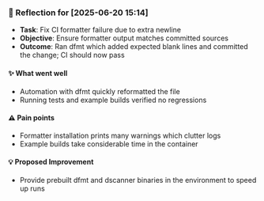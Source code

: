 ### :book: Reflection for [2025-06-20 15:14]
  - **Task**: Fix CI formatter failure due to extra newline
  - **Objective**: Ensure formatter output matches committed sources
  - **Outcome**: Ran dfmt which added expected blank lines and committed the change; CI should now pass

#### :sparkles: What went well
  - Automation with dfmt quickly reformatted the file
  - Running tests and example builds verified no regressions

#### :warning: Pain points
  - Formatter installation prints many warnings which clutter logs
  - Example builds take considerable time in the container

#### :bulb: Proposed Improvement
  - Provide prebuilt dfmt and dscanner binaries in the environment to speed up runs
